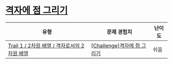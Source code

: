 # [격자에 점 그리기](https://www.codetree.ai/trails/complete/curated-cards/challenge-draw-points-on-grid)

|유형|문제 경험치|난이도|
|---|---|---|
|[Trail 1 / 2차원 배열 / 격자로서의 2차원 배열](https://www.codetree.ai/trail-info/novice-low/)|[[Challenge]격자에 점 그리기](https://www.codetree.ai/trails/complete/curated-cards/challenge-draw-points-on-grid/)|쉬움|

